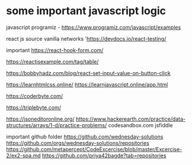 # some important javascript logic
javascript programiz - https://www.programiz.com/javascript/examples

react js source
vanilla networks 'https://devdocs.io/react-testing/

important
https://react-hook-form.com/

https://reactjsexample.com/tag/table/

https://bobbyhadz.com/blog/react-set-input-value-on-button-click

https://learnhtmlcss.online/
https://learnjavascript.online/app.html

https://coderbyte.com/

https://triplebyte.com/

https://jsoneditoronline.org/
https://www.hackerearth.com/practice/data-structures/arrays/1-d/practice-problems/
codesandbox.com
jsfiddle

important github folder
https://github.com/wednesday-solutions
https://github.com/orgs/wednesday-solutions/repositories
https://github.com/metapercept/CodeExcercise/blob/master/Excercise-2/ex2-spa.md
https://github.com/priya42bagde?tab=repositories


